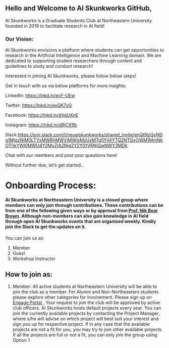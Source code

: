 ## Hello and Welcome to AI Skunkworks GitHub,

AI Skunkworks is a Graduate Students Club at Northeastern University founded in 2019 to facilitate research in AI field!

### Our Vision:
AI Skunkworks envisions a platform where students can get opportunities to research in the Artificial Intelligence and Machine Learning domain. We are dedicated to supporting student researchers through content and guidelines to study and conduct research!


Interested in joining AI Skunkworks, please follow below steps! 

Get in touch with us via below platforms for more insights:

LinkedIn: https://lnkd.in/ecF-UEw

Twitter: https://lnkd.in/exQK7xG

Facebook: https://lnkd.in/dVgUXnE

Instagram: https://lnkd.in/d9jCX9b

Slack:https://join.slack.com/t/neuaiskunkworks/shared_invite/enQtNzQyNDg1MjgzNjM0LTYxMWRhMWViMWIxMzUxMTg0YjI4YTQ2NTQyOWM1MmNkOThkYWI0MWU4Y2MyZjA2Njg2Y2Y0YjRjNjQwNWY3MDk 

Chat with our members and post your questions here!
 
Without further due, let’s get started… 

# Onboarding Process:

#### AI Skunkworks at Northeastern University is a closed group where members can only join through contributions. These contributions can be from one of the following given ways or by approval from <a href="https://github.com/nikbearbrown/">Prof. Nik Bear Brown</a>. Although non-members can also gain knowledge in AI field through open AI Skunkworks events that are organised weekly. Kindly join the Slack to get the updates on it.

You can join us as:
1. Member 
2. Guest
3. Workshop Instructor


## How to join as:

1. Member:
All active students at Northeastern University will be able to join the club as a member. For Alumni and Non-Northeastern students please explore other categories for involvement.
Please sign up on <a href="https://lnkd.in/dSybeeY"> Engage Portal </a>. 
Your request to join the club will be approved by active club officers. 
AI Skunkworks hosts default projects every year. You can join the currently available projects by contacting the Project Manager, where s/he will advise on which project will best suit your interest and sign you up for respective project. If in any case that the available  projects are not a fit for you, you may try to join other available projects. If all the projects are full or not a fit, you can only join the group using Option 1.
